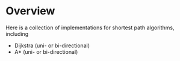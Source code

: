 # Overview
Here is a collection of implementations for shortest path algorithms, including
- Dijkstra (uni- or bi-directional)
- A* (uni- or bi-directional)
